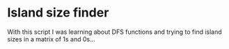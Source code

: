 # Island size finder

With this script I was learning about DFS functions and trying to find island sizes in a matrix of 1s and 0s...
